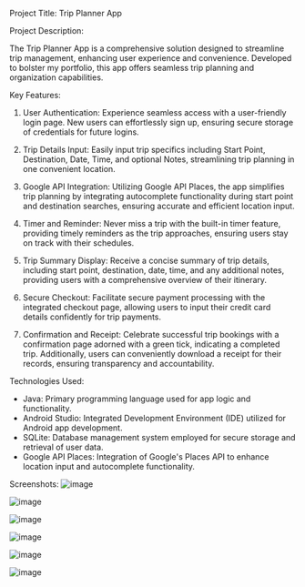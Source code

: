 Project Title: Trip Planner App

Project Description:

The Trip Planner App is a comprehensive solution designed to streamline trip management, enhancing user experience and convenience. Developed to bolster my portfolio, this app offers seamless trip planning and organization capabilities.

Key Features:
1. User Authentication: Experience seamless access with a user-friendly login page. New users can effortlessly sign up, ensuring secure storage of credentials for future logins.
  
2. Trip Details Input: Easily input trip specifics including Start Point, Destination, Date, Time, and optional Notes, streamlining trip planning in one convenient location.
  
3. Google API Integration: Utilizing Google API Places, the app simplifies trip planning by integrating autocomplete functionality during start point and destination searches, ensuring accurate and efficient location input.
  
4. Timer and Reminder: Never miss a trip with the built-in timer feature, providing timely reminders as the trip approaches, ensuring users stay on track with their schedules.
  
5. Trip Summary Display: Receive a concise summary of trip details, including start point, destination, date, time, and any additional notes, providing users with a comprehensive overview of their itinerary.
  
6. Secure Checkout: Facilitate secure payment processing with the integrated checkout page, allowing users to input their credit card details confidently for trip payments.
  
7. Confirmation and Receipt: Celebrate successful trip bookings with a confirmation page adorned with a green tick, indicating a completed trip. Additionally, users can conveniently download a receipt for their records, ensuring transparency and accountability.

Technologies Used:
- Java: Primary programming language used for app logic and functionality.
- Android Studio: Integrated Development Environment (IDE) utilized for Android app development.
- SQLite: Database management system employed for secure storage and retrieval of user data.
- Google API Places: Integration of Google's Places API to enhance location input and autocomplete functionality.

Screenshots:
![image](https://github.com/KevalPatel2/Trip-Planner/assets/161761204/26191cce-4480-4499-b178-e14caf43610e)

![image](https://github.com/KevalPatel2/Trip-Planner/assets/161761204/632dcec0-6cf5-4178-804a-b59297169d1c)

![image](https://github.com/KevalPatel2/Trip-Planner/assets/161761204/994a8dcf-6b70-4428-a314-5b28250eb582)

![image](https://github.com/KevalPatel2/Trip-Planner/assets/161761204/31de311c-f1b8-4d9b-965a-2b25a5c13458)

![image](https://github.com/KevalPatel2/Trip-Planner/assets/161761204/fcdf78ca-6f01-4ef6-a9fd-e0018884cdc6)

![image](https://github.com/KevalPatel2/Trip-Planner/assets/161761204/324cd6f8-2aef-4661-9bdb-93d3c90fc17c)
